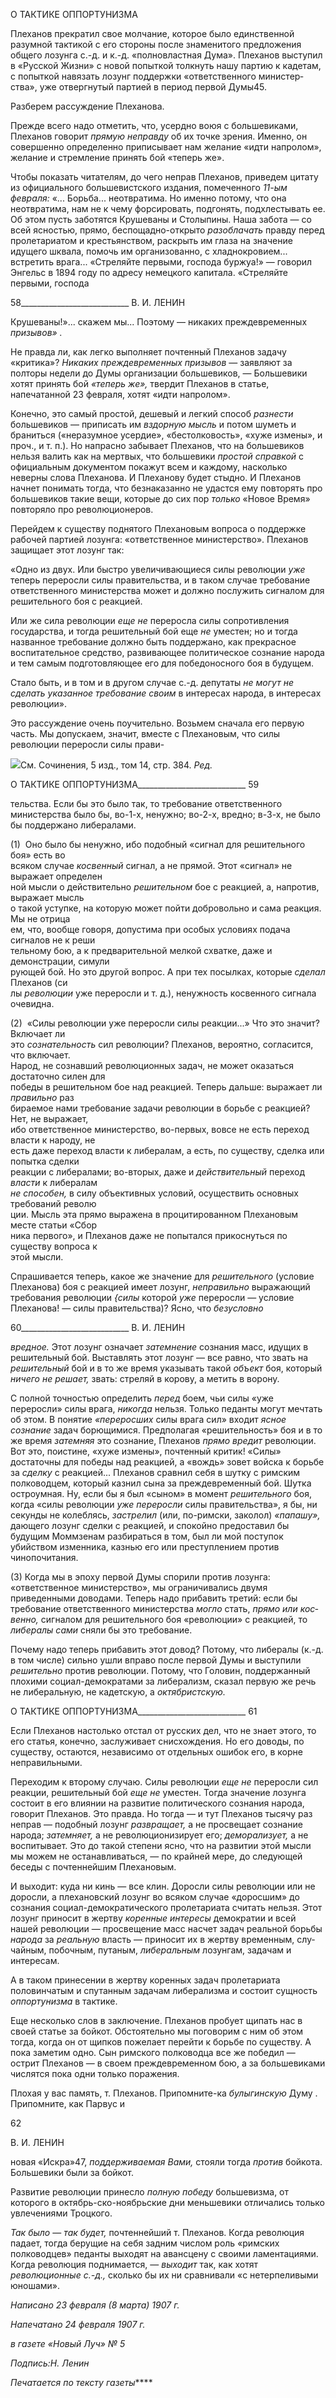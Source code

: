 О ТАКТИКЕ ОППОРТУНИЗМА

Плеханов прекратил свое молчание, которое было единственной разумной тактикой с его стороны после знаменитого предложения общего лозунга с.-д. и к.-д. «полновла­стная Дума». Плеханов выступил в «Русской Жизни» с новой попыткой толкнуть нашу партию к кадетам, с попыткой навязать лозунг поддержки «ответственного министер­ства», уже отвергнутый партией в период первой Думы45.

Разберем рассуждение Плеханова.

Прежде всего надо отметить, что, усердно воюя с большевиками, Плеханов говорит _прямую неправду_ об их точке зрения. Именно, он совершенно определенно приписыва­ет нам желание «идти напролом», желание и стремление принять бой «теперь же».

Чтобы показать читателям, до чего неправ Плеханов, приведем цитату из официаль­ного большевистского издания, помеченного _11-ым февраля:_ «... Борьба... неотвратима. Но именно потому, что она неотвратима, нам не к чему форсировать, подгонять, под­хлестывать ее. Об этом пусть заботятся Крушеваны и Столыпины. Наша забота — со всей ясностью, прямо, беспощадно-открыто _разоблачать_ правду перед пролетариатом и крестьянством, раскрыть им глаза на значение идущего шквала, помочь им организо­ванно, с хладнокровием... встретить врага... «Стреляйте первыми, господа буржуа!» — говорил Энгельс в 1894 году по адресу немецкого капитала. «Стреляйте первыми, гос­пода

  

58___________________________ В. И. ЛЕНИН

Крушеваны!»... скажем мы... Поэтому — никаких преждевременных _призывов» ._

Не правда ли, как легко выполняет почтенный Плеханов задачу «критика»? _Никаких_ _преждевременных призывов_ — заявляют за полторы недели до Думы организации большевиков, — Большевики хотят принять бой _«теперь же»,_ твердит Плеханов в ста­тье, напечатанной 23 февраля, хотят «идти напролом».

Конечно, это самый простой, дешевый и легкий способ _разнести_ большевиков — приписать им _вздорную мысль_ и потом шуметь и браниться («неразумное усердие», «бестолковость», «хуже измены», и проч., и т. п.). Но напрасно забывает Плеханов, что на большевиков нельзя валить как на мертвых, что большевики _простой справкой_ с официальным документом покажут всем и каждому, насколько неверны слова Плеха­нова. И Плеханову будет стыдно. И Плеханов начнет понимать тогда, что безнаказанно не удастся ему повторять про большевиков такие вещи, которые до сих пор _только_ «Новое Время» повторяло про революционеров.

Перейдем к существу поднятого Плехановым вопроса о поддержке рабочей партией лозунга: «ответственное министерство». Плеханов защищает этот лозунг так:

«Одно из двух. Или быстро увеличивающиеся силы революции _уже_ теперь переросли силы прави­тельства, и в таком случае требование ответственного министерства может и должно послужить сигна­лом для решительного боя с реакцией.

Или же сила революции _еще не_ переросла силы сопротивления государства, и тогда решительный бой еще _не_ уместен; но и тогда названное требование должно быть поддержано, как прекрасное воспитатель­ное средство, развивающее политическое сознание народа и тем самым подготовляющее его для победо­носного боя в будущем.

Стало быть, и в том и в другом случае с.-д. депутаты _не могут не сделать указанное требование сво­им_ в интересах народа, в интересах революции».

Это рассуждение очень поучительно. Возьмем сначала его первую часть. Мы допус­каем, значит, вместе с Плехановым, что силы революции переросли силы прави-

![](file:///C:/Users/bot32/AppData/Local/Temp/msohtmlclip1/01/clip_image001.png)См. Сочинения, 5 изд., том 14, стр. 384. _Ред._

  

О ТАКТИКЕ ОППОРТУНИЗМА___________________________ 59

тельства. Если бы это было так, то требование ответственного министерства было бы, во-1-х, ненужно; во-2-х, вредно; в-3-х, не было бы поддержано либералами.

(1)  Оно было бы ненужно, ибо подобный «сигнал для решительного боя» есть во  
всяком случае _косвенный_ сигнал, а не прямой. Этот «сигнал» не выражает определен­  
ной мысли о действительно _решительном_ бое с реакцией, а, напротив, выражает мысль  
о такой уступке, на которую может пойти добровольно и сама реакция. Мы не отрица­  
ем, что, вообще говоря, допустима при особых условиях подача сигналов не к реши­  
тельному бою, а к предварительной мелкой схватке, даже и демонстрации, симули­  
рующей бой. Но это другой вопрос. А при тех посылках, которые _сделал_ Плеханов (си­  
лы _революции_ уже переросли и т. д.), ненужность косвенного сигнала очевидна.

(2)  «Силы революции уже переросли силы реакции...» Что это значит? Включает ли  
это _сознательность_ сил революции? Плеханов, вероятно, согласится, что включает.  
Народ, не сознавший революционных задач, не может оказаться достаточно силен для  
победы в решительном бое над реакцией. Теперь дальше: выражает ли _правильно_ раз­  
бираемое нами требование задачи революции в борьбе с реакцией? Нет, не выражает,  
ибо ответственное министерство, во-первых, вовсе не есть переход власти к народу, не  
есть даже переход власти к либералам, а есть, по существу, сделка или попытка сделки  
реакции с либералами; во-вторых, даже и _действительный_ переход _власти_ к либералам  
_не способен,_ в силу объективных условий, осуществить основных требований револю­  
ции. Мысль эта прямо выражена в процитированном Плехановым месте статьи «Сбор­  
ника первого», и Плеханов даже не попытался прикоснуться по существу вопроса к  
этой мысли.

Спрашивается теперь, какое же значение для _решительного_ (условие Плеханова) боя с реакцией имеет лозунг, _неправильно_ выражающий требования революции _{силы_ кото­рой _уже_ переросли — условие Плеханова! — силы правительства)? Ясно, что _безуслов­но_

  

60___________________________ В. И. ЛЕНИН

_вредное._ Этот лозунг означает _затемнение_ сознания масс, идущих в решительный бой. Выставлять этот лозунг — все равно, что звать на _решительный_ бой и в то же время указывать такой _объект_ боя, который _ничего не решает,_ звать: стреляй в корову, а ме­тить в ворону.

С полной точностью определить _перед_ боем, чьи силы «уже переросли» силы врага, _никогда_ нельзя. Только педанты могут мечтать об этом. В понятие _«переросших_ силы врага сил» входит _ясное сознание_ задач борющимися. Предполагая «решительность» боя и в то же время _затемняя_ это сознание, Плеханов _прямо вредит_ революции. Вот это, поистине, «хуже измены», почтенный критик! «Силы» достаточны для победы над реакцией, а «вождь» зовет войска к борьбе за _сделку_ с реакцией... Плеханов сравнил се­бя в шутку с римским полководцем, который казнил сына за преждевременный бой. Шутка остроумная. Ну, если бы я был «сыном» в момент _решительного_ боя, когда «си­лы революции _уже переросли_ силы правительства», я бы, ни секунды не колеблясь, _за­стрелил_ (или, по-римски, заколол) _«папашу»,_ дающего лозунг сделки с реакцией, и спокойно предоставил бы будущим Моммзенам разбираться в том, был ли мой посту­пок убийством изменника, казнью его или преступлением против чинопочитания.

(3) Когда мы в эпоху первой Думы спорили против лозунга: «ответственное мини­стерство», мы ограничивались двумя приведенными доводами. Теперь надо прибавить третий: если бы требование ответственного министерства _могло_ стать, _прямо или кос­венно,_ сигналом для решительного боя «революции» с реакцией, то _либералы сами_ сня­ли бы это требование.

Почему надо теперь прибавить этот довод? Потому, что либералы (к.-д. в том числе) сильно ушли вправо после первой Думы и выступили _решительно_ против революции. Потому, что Головин, поддержанный плохими социал-демократами за либерализм, ска­зал первую же речь не либеральную, не кадетскую, а _октябристскую._

  

О ТАКТИКЕ ОППОРТУНИЗМА___________________________ 61

Если Плеханов настолько отстал от русских дел, что не знает этого, то его статья, конечно, заслуживает снисхождения. Но его доводы, по существу, остаются, независи­мо от отдельных ошибок его, в корне неправильными.

Переходим к второму случаю. Силы революции _еще не_ переросли сил реакции, ре­шительный бой _еще не_ уместен. Тогда значение лозунга состоит в его влиянии на раз­витие политического сознания народа, говорит Плеханов. Это правда. Но тогда — и тут Плеханов тысячу раз неправ — подобный лозунг _развращает,_ а не просвещает созна­ние народа; _затемняет,_ а не революционизирует его; _деморализует,_ а не воспитывает. Это до такой степени ясно, что на развитии этой мысли мы можем не останавливаться, — по крайней мере, до следующей беседы с почтеннейшим Плехановым.

И выходит: куда ни кинь — все клин. Доросли силы революции или не доросли, а плехановский лозунг во всяком случае «доросшим» до сознания социал-демократического пролетариата считать нельзя. Этот лозунг приносит в жертву _корен­ные интересы_ демократии и всей нашей революции — просвещение масс насчет задач реальной борьбы _народа_ за _реальную_ власть — приносит их в жертву временным, слу­чайным, побочным, путаным, _либеральным_ лозунгам, задачам и интересам.

А в таком принесении в жертву коренных задач пролетариата половинчатым и спу­танным задачам либерализма и состоит сущность _оппортунизма_ в тактике.

Еще несколько слов в заключение. Плеханов пробует щипать нас в своей статье за бойкот. Обстоятельно мы поговорим с ним об этом тогда, когда он от щипков пожелает перейти к борьбе по существу. А пока заметим одно. Сын римского полководца все же победил — острит Плеханов — в своем преждевременном бою, а за большевиками числятся пока одни только поражения.

Плохая у вас память, т. Плеханов. Припомните-ка _булыгинскую_ Думу . Припомните, как Парвус и

  

62

  

В. И. ЛЕНИН

  

новая «Искра»47, _поддерживаемая Вами,_ стояли тогда _против_ бойкота. Большевики были за бойкот.

Развитие революции принесло _полную победу_ большевизма, от которого в октябрь-ско-ноябрьские дни меньшевики отличались только увлечениями Троцкого.

_Так было_ — _так будет,_ почтеннейший т. Плеханов. Когда революция падает, тогда берущие на себя задним числом роль «римских полководцев» педанты выходят на авансцену с своими ламентациями. Когда революция поднимается, — _выходит_ так, как хотят _революционные с.-д.,_ сколько бы их ни сравнивали «с нетерпеливыми юношами».

  

_Написано 23 февраля (8 марта) 1907 г._

_Напечатано 24 февраля 1907 г._

_в газете «Новый Луч» № 5_

_Подпись:Н. Ленин_

  

_Печатается по тексту газеты_****